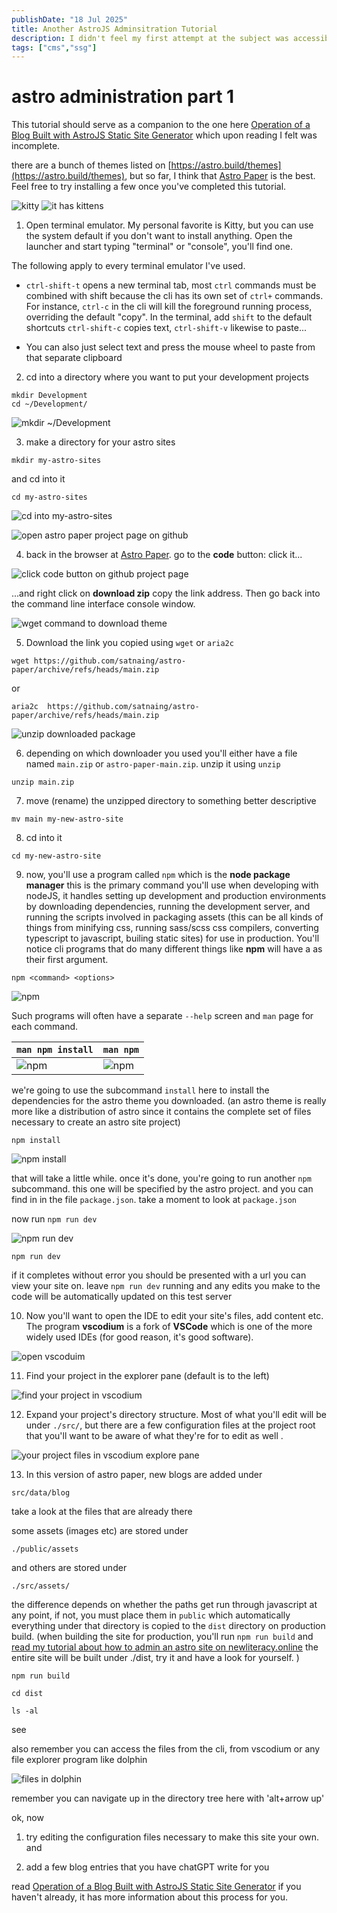 ```yaml
---
publishDate: "18 Jul 2025"
title: Another AstroJS Adminsitration Tutorial
description: I didn't feel my first attempt at the subject was accessible enough
tags: ["cms","ssg"]
---
```


# astro administration part 1 

This tutorial should serve as a companion to the one here [Operation of a Blog Built with AstroJS Static Site Generator](https://newliteracy.online/posts/basic-operation-astro-static-site-generator-blog/) which upon reading I felt was incomplete.

there are a bunch of themes listed on [https://astro.build/themes](https://astro.build/themes), but so far, I think that [Astro Paper](https://github.com/satnaing/astro-paper) is the best. Feel free to try installing a few once you've completed this tutorial. 

![kitty](/images/astro-pt-2/kitty.png?7)
![it has kittens](/images/astro-pt-2/kitty-kitten.png?9)
1. Open terminal emulator. My personal favorite is Kitty, but you can use the system default if you don't want to install anything. Open the launcher and start typing "terminal" or "console", you'll find one.

The following apply to every terminal emulator I've used. 
   
- `ctrl-shift-t` opens a new terminal tab, most `ctrl` commands must be combined with shift because the cli has its own set of `ctrl+` commands. For instance, `ctrl-c` in the cli will kill the foreground running process, overriding the default "copy". In the terminal, add `shift` to the default shortcuts `ctrl-shift-c` copies text, `ctrl-shift-v` likewise to paste... 
  
- You can also just select text and press the mouse wheel to paste from that separate clipboard
    

2. cd into a directory where you want to put your development projects   

```
mkdir Development
cd ~/Development/
```
![mkdir ~/Development](/images/astro-pt-2/cli-step-2a.png)

3. make a directory for your astro sites 

```
mkdir my-astro-sites
```
and  cd into it

```
cd my-astro-sites
```

![cd into my-astro-sites](/images/astro-pt-2/cli-step-3a.png)

![open astro paper project page on github](/images/astro-pt-2/github-step-1.png)

4. back in the browser at  [Astro Paper](https://github.com/satnaing/astro-paper). go to the **code** button: click it... 

![click code button on github project page](/images/astro-pt-2/github-step-2.png)

...and right click on **download zip** copy the link address. Then go back into the command line interface console window.

![wget command to download theme](/images/astro-pt-2/github-step-3.png)

5. Download the link you copied using `wget` or `aria2c`

```
wget https://github.com/satnaing/astro-paper/archive/refs/heads/main.zip
```

or

```
aria2c  https://github.com/satnaing/astro-paper/archive/refs/heads/main.zip
```

![unzip downloaded package](/images/astro-pt-2/cli-step-5.png)

6. depending on which downloader you used you'll either have a file named `main.zip` or `astro-paper-main.zip`. unzip it using `unzip` 

```
unzip main.zip
```


7. move (rename) the unzipped directory to something better descriptive
```
mv main my-new-astro-site
```

8. cd into it

```
cd my-new-astro-site
```


9. now, you'll use a program called `npm` which is the **node package manager** this is the primary command you'll use when developing with nodeJS, it handles setting up development and production environments by downloading dependencies, running the development server, and running the scripts involved in packaging assets (this can be all kinds of things from minifying css, running sass/scss css compilers, converting typescript to javascript, builing static sites) for use in production. You'll notice cli programs that do many different things like **npm** will have a <command> as their first argument. 

```
npm <command> <options> 
```

![npm](/images/astro-pt-2/npm-commands.png)


Such programs will often have a separate `--help` screen and `man` page for each command. 


| `man npm install` | `man npm` |
| --- | --- |
| ![npm](/images/astro-pt-2/man-npm-install.png) | ![npm](/images/astro-pt-2/man-npm.png) |


we're going to use the subcommand  `install` here to install the dependencies for the astro theme you downloaded. (an astro theme is really more like a distribution of astro since it contains the complete set of files necessary to create an astro site project)

```
npm install
```

![npm install](/images/astro-pt-2/cli-step-7.png)


that will take a little while. once it's done, you're going to run another `npm` subcommand. this one will be specified by the astro project. and you can find in in the file `package.json`. take a moment to look at `package.json` 

now run `npm run dev`

![npm run dev](/images/astro-pt-2/cli-step-8.png)

```
npm run dev
```

if it completes without error you should be presented with a url you can view your site on. leave `npm run dev` running and any edits you make to the code will be automatically updated on this test server 

10. Now you'll want to open the IDE to edit your site's files, add content etc. The program **vscodium** is a fork of **VSCode** which is one of the more widely used IDEs (for good reason, it's good software).

![open vscoduim](/images/astro-pt-2/open-vscodium.png)

11. Find your project in the explorer pane (default is to the left)

![find your project in vscodium](/images/astro-pt-2/your-project-in-vscodium.png)

12. Expand your project's directory structure. Most of what you'll edit will be under `./src/`, but there are a few configuration files at the project root that you'll want to be aware of what they're for to edit as well .

![your project files in vscodium explore pane](/images/astro-pt-2/your-project-files.png)

13. In this version of astro paper, new blogs are added under 

```
src/data/blog
```

take a look at the files that are already there

some assets (images etc) are stored under 
```
./public/assets
```

and others are stored under

```
./src/assets/
```

the difference depends on whether the paths get run through javascript at any point, if not, you must place them in `public` which automatically everything under that directory is copied to the `dist` directory on production build. (when building the site for production, you'll run `npm run build` and [read my tutorial about how to admin an astro site on newliteracy.online](https://newliteracy.online/posts/basic-operation-astro-static-site-generator-blog/)  the entire site will be built under ./dist, try it and have a look for yourself. )

```
npm run build
```

```
cd dist

ls -al
```

see

also remember you can access the files from the cli, from vscodium or any file explorer program like dolphin

![files in dolphin](/images/astro-pt-2/in-dolphin.png)

remember you can navigate up in the directory tree here with 'alt+arrow up'

ok, now 
1) try editing the configuration files necessary to make this site your own. and 

2) add a few blog entries that you have chatGPT write for you

read [Operation of a Blog Built with AstroJS Static Site Generator](https://newliteracy.online/posts/basic-operation-astro-static-site-generator-blog/) if you haven't already, it has more information about this process for you.

